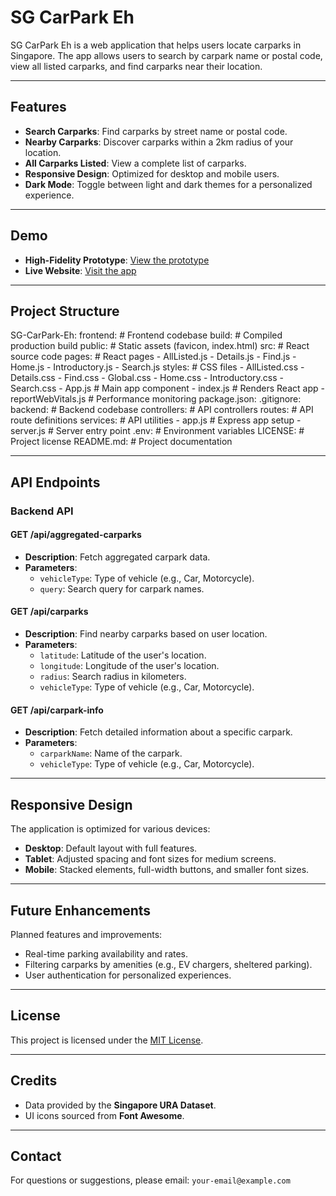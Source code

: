# SG CarPark Eh

SG CarPark Eh is a web application that helps users locate carparks in Singapore. The app allows users to search by carpark name or postal code, view all listed carparks, and find carparks near their location.

---

## Features

- **Search Carparks**: Find carparks by street name or postal code.
- **Nearby Carparks**: Discover carparks within a 2km radius of your location.
- **All Carparks Listed**: View a complete list of carparks.
- **Responsive Design**: Optimized for desktop and mobile users.
- **Dark Mode**: Toggle between light and dark themes for a personalized experience.

---

## Demo

- **High-Fidelity Prototype**: [View the prototype](your-hifi-prototype-link)
- **Live Website**: [Visit the app](your-website-link)

---

## Project Structure

SG-CarPark-Eh:
  frontend: # Frontend codebase
    build: # Compiled production build
    public: # Static assets (favicon, index.html)
    src: # React source code
      pages: # React pages
        - AllListed.js
        - Details.js
        - Find.js
        - Home.js
        - Introductory.js
        - Search.js
      styles: # CSS files
        - AllListed.css
        - Details.css
        - Find.css
        - Global.css
        - Home.css
        - Introductory.css
        - Search.css
      - App.js # Main app component
      - index.js # Renders React app
      - reportWebVitals.js # Performance monitoring
    package.json:
    .gitignore:
  backend: # Backend codebase
    controllers: # API controllers
    routes: # API route definitions
    services: # API utilities
    - app.js # Express app setup
    - server.js # Server entry point
  .env: # Environment variables
  LICENSE: # Project license
  README.md: # Project documentation



---

## API Endpoints

### Backend API

#### **GET /api/aggregated-carparks**
- **Description**: Fetch aggregated carpark data.
- **Parameters**:
  - `vehicleType`: Type of vehicle (e.g., Car, Motorcycle).
  - `query`: Search query for carpark names.

#### **GET /api/carparks**
- **Description**: Find nearby carparks based on user location.
- **Parameters**:
  - `latitude`: Latitude of the user's location.
  - `longitude`: Longitude of the user's location.
  - `radius`: Search radius in kilometers.
  - `vehicleType`: Type of vehicle (e.g., Car, Motorcycle).

#### **GET /api/carpark-info**
- **Description**: Fetch detailed information about a specific carpark.
- **Parameters**:
  - `carparkName`: Name of the carpark.
  - `vehicleType`: Type of vehicle (e.g., Car, Motorcycle).

---

## Responsive Design

The application is optimized for various devices:

- **Desktop**: Default layout with full features.
- **Tablet**: Adjusted spacing and font sizes for medium screens.
- **Mobile**: Stacked elements, full-width buttons, and smaller font sizes.

---

## Future Enhancements

Planned features and improvements:

- Real-time parking availability and rates.
- Filtering carparks by amenities (e.g., EV chargers, sheltered parking).
- User authentication for personalized experiences.

---

## License

This project is licensed under the [MIT License](LICENSE).

---

## Credits

- Data provided by the **Singapore URA Dataset**.
- UI icons sourced from **Font Awesome**.

---

## Contact

For questions or suggestions, please email: `your-email@example.com`
